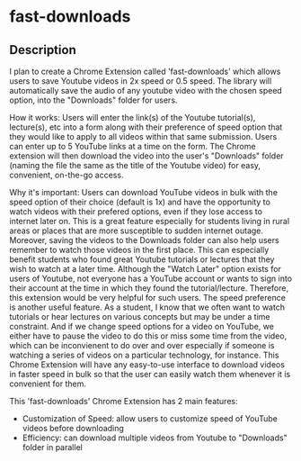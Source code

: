 # fast-downloads

## Description

I plan to create a Chrome Extension called 'fast-downloads' which allows users to save Youtube videos in 2x speed or 0.5 speed. The library will automatically save the audio of any youtube video with the chosen speed option, into the "Downloads" folder for users. 

How it works: Users will enter the link(s) of the Youtube tutorial(s), lecture(s), etc into a form along with their preference of speed option that they would like to apply to all videos within that same submission. Users can enter up to 5 YouTube links at a time on the form. The Chrome extension will then download the video into the user's "Downloads" folder (naming the file the same as the title of the Youtube video) for easy, convenient, on-the-go access. 

Why it's important: Users can download YouTube videos in bulk with the speed option of their choice (default is 1x) and have the opportunity to watch videos with their prefered options, even if they lose access to internet later on. This is a great feature especially for students living in rural areas or places that are more susceptible to sudden internet outage. Moreover, saving the videos to the Downloads folder can also help users remember to watch those videos in the first place. This can especially benefit students who found great Youtube tutorials or lectures that they wish to watch at a later time. Although the "Watch Later" option exists for users of Youtube, not everyone has a YouTube account or wants to sign into their account at the time in which they found the tutorial/lecture. Therefore, this extension would be very helpful for such users. 
The speed preference is another useful feature. As a student, I know that we often want to watch tutorials or hear lectures on various concepts but may be under a time constraint. And if we change speed options for a video on YouTube, we either have to pause the video to do this or miss some time from the video, which can be inconvienent to do over and over especially if someone is watching a series of videos on a particular technology, for instance. This Chrome Extension will have any easy-to-use interface to download videos in faster speed in bulk so that the user can easily watch them whenever it is convenient for them.

This 'fast-downloads' Chrome Extension has 2 main features:
- Customization of Speed: allow users to customize speed of YouTube videos before downloading
- Efficiency: can download multiple videos from Youtube to "Downloads" folder in parallel
